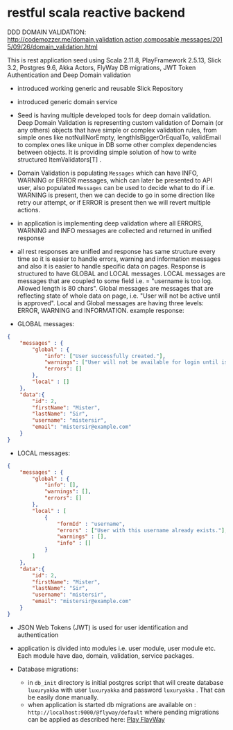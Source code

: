restful scala reactive backend
======================

DDD DOMAIN VALIDATION: http://codemozzer.me/domain,validation,action,composable,messages/2015/09/26/domain_validation.html

This is rest application seed using Scala 2.11.8, PlayFramework 2.5.13, Slick 3.2, Postgres 9.6, Akka Actors, FlyWay DB migrations, JWT Token Authentication and Deep Domain validation

- introduced working generic and reusable Slick Repository 
- introduced generic domain service
- Seed is having multiple developed tools for deep domain validation. Deep Domain Validation is representing custom validation of Domain (or any others) objects that have simple or complex validation rules, from simple ones like notNullNorEmpty, lengthIsBiggerOrEqualTo, validEmail to complex ones like unique in DB some other complex dependencies between objects. It is providing simple solution of how to write structured ItemValidators[T] .
- Domain Validation is populating `Messages` which can have INFO, WARNING or ERROR messages, which can later be presented to API user, also populated `Messages` can be used to decide what to do if i.e. WARNING is present, then we can decide to go in some direction like retry our attempt, or if ERROR is present then we will revert multiple actions.
- in application is implementing deep validation where all ERRORS, WARNING and INFO messages are collected and returned in unified response

- all rest responses are unified and response has same structure every time so it is easier to handle errors, warning and information messages and also it is easier to handle specific data on pages.
Response is structured to have GLOBAL and LOCAL messages. LOCAL messages are messages that are coupled to some field i.e. = "username is too log. Allowed length is 80 chars". Global messages are messages that are reflecting state of whole data on page, i.e. "User will not be active until is approved". Local and Global messages are having three levels: ERROR, WARNING and INFORMATION.
example response: 

- GLOBAL messages:

```json
{
    "messages" : {
        "global" : {
            "info": ["User successfully created."],
            "warnings": ["User will not be available for login until is activated"],
            "errors": []
        },
        "local" : []
    },
	"data":{
	    "id": 2,
	    "firstName": "Mister",
	    "lastName": "Sir",
	    "username": "mistersir",
	    "email": "mistersir@example.com"
    }
}
```

- LOCAL messages:

```json
{
    "messages" : {
        "global" : {
            "info": [],
            "warnings": [],
            "errors": []
        },
        "local" : [
            {
                "formId" : "username",
                "errors" : ["User with this username already exists."],
                "warnings" : [],
                "info" : []
            }
        ]
    },
	"data":{
	    "id": 2,
	    "firstName": "Mister",
	    "lastName": "Sir",
	    "username": "mistersir",
	    "email": "mistersir@example.com"
    }
}
```

- JSON Web Tokens (JWT) is used for user identification and authentication

- application is divided into modules i.e. user module, user module etc. Each module have dao, domain, validation, service packages.

- Database migrations:
  - in `db_init` directory is initial postgres script that will create database `luxuryakka` with user `luxuryakka` and password `luxuryakka` . That can be easily done manually.
  - when application is started db migrations are available on : `http://localhost:9000/@flyway/default` where pending migrations can be applied as described here: [Play FlayWay](https://github.com/flyway/flyway-play)

